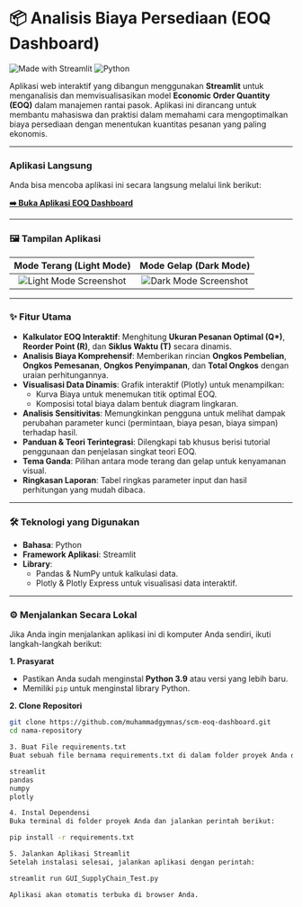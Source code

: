 # 📦 Analisis Biaya Persediaan (EOQ Dashboard)

![Made with Streamlit](https://img.shields.io/badge/Made%20with-Streamlit-FF4B4B?style=for-the-badge&logo=streamlit)
![Python](https://img.shields.io/badge/Python-3.9%2B-3776AB?style=for-the-badge&logo=python)

Aplikasi web interaktif yang dibangun menggunakan **Streamlit** untuk menganalisis dan memvisualisasikan model **Economic Order Quantity (EOQ)** dalam manajemen rantai pasok. Aplikasi ini dirancang untuk membantu mahasiswa dan praktisi dalam memahami cara mengoptimalkan biaya persediaan dengan menentukan kuantitas pesanan yang paling ekonomis.

---

### Aplikasi Langsung

Anda bisa mencoba aplikasi ini secara langsung melalui link berikut:

**[➡️ Buka Aplikasi EOQ Dashboard](https://scm-eoq-dashboard.streamlit.app/)**

---

### 🖼️ Tampilan Aplikasi

| Mode Terang (Light Mode) | Mode Gelap (Dark Mode) |
| :---: | :---: |
| ![Light Mode Screenshot](https://ibb.co/fd0vLVC5) | ![Dark Mode Screenshot](https://ibb.co/ynLjMhtK) |

---

### ✨ Fitur Utama

-   **Kalkulator EOQ Interaktif**: Menghitung **Ukuran Pesanan Optimal (Q\*)**, **Reorder Point (R)**, dan **Siklus Waktu (T)** secara dinamis.
-   **Analisis Biaya Komprehensif**: Memberikan rincian **Ongkos Pembelian**, **Ongkos Pemesanan**, **Ongkos Penyimpanan**, dan **Total Ongkos** dengan uraian perhitungannya.
-   **Visualisasi Data Dinamis**: Grafik interaktif (Plotly) untuk menampilkan:
    -   Kurva Biaya untuk menemukan titik optimal EOQ.
    -   Komposisi total biaya dalam bentuk diagram lingkaran.
-   **Analisis Sensitivitas**: Memungkinkan pengguna untuk melihat dampak perubahan parameter kunci (permintaan, biaya pesan, biaya simpan) terhadap hasil.
-   **Panduan & Teori Terintegrasi**: Dilengkapi tab khusus berisi tutorial penggunaan dan penjelasan singkat teori EOQ.
-   **Tema Ganda**: Pilihan antara mode terang dan gelap untuk kenyamanan visual.
-   **Ringkasan Laporan**: Tabel ringkas parameter input dan hasil perhitungan yang mudah dibaca.

---

### 🛠️ Teknologi yang Digunakan

-   **Bahasa**: Python
-   **Framework Aplikasi**: Streamlit
-   **Library**:
    -   Pandas & NumPy untuk kalkulasi data.
    -   Plotly & Plotly Express untuk visualisasi data interaktif.

---

### ⚙️ Menjalankan Secara Lokal

Jika Anda ingin menjalankan aplikasi ini di komputer Anda sendiri, ikuti langkah-langkah berikut:

**1. Prasyarat**
-   Pastikan Anda sudah menginstal **Python 3.9** atau versi yang lebih baru.
-   Memiliki `pip` untuk menginstal library Python.

**2. Clone Repositori**
```bash
git clone https://github.com/muhammadgymnas/scm-eoq-dashboard.git
cd nama-repository

3. Buat File requirements.txt
Buat sebuah file bernama requirements.txt di dalam folder proyek Anda dan isi dengan library berikut:

streamlit
pandas
numpy
plotly

4. Instal Dependensi
Buka terminal di folder proyek Anda dan jalankan perintah berikut:

pip install -r requirements.txt

5. Jalankan Aplikasi Streamlit
Setelah instalasi selesai, jalankan aplikasi dengan perintah:

streamlit run GUI_SupplyChain_Test.py

Aplikasi akan otomatis terbuka di browser Anda.
